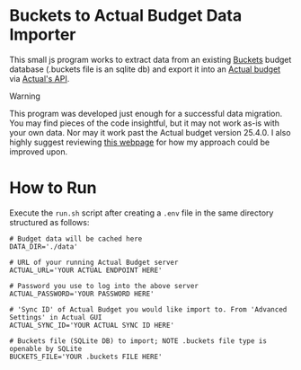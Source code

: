 # Buckets to Actual Budget Data Importer
This small js program works to extract data from an existing [Buckets](https://www.budgetwithbuckets.com/) budget database (.buckets file is an sqlite db) and export it into an [Actual budget](https://actualbudget.org/) via [Actual's API](https://actualbudget.org/docs/api/). 

> [!WARNING] 
> This program was developed just enough for a successful data migration. You may find pieces of the code insightful, but it may not work as-is with your own data. Nor may it work past the Actual budget version 25.4.0. I also highly suggest reviewing [this webpage](https://actualbudget.org/docs/api/#writing-data-importers) for how my approach could be improved upon.

# How to Run
Execute the `run.sh` script after creating a `.env` file in the same directory structured as follows:
```
# Budget data will be cached here
DATA_DIR='./data'

# URL of your running Actual Budget server
ACTUAL_URL='YOUR ACTUAL ENDPOINT HERE'

# Password you use to log into the above server
ACTUAL_PASSWORD='YOUR PASSWORD HERE'

# 'Sync ID' of Actual Budget you would like import to. From 'Advanced Settings' in Actual GUI
ACTUAL_SYNC_ID='YOUR ACTUAL SYNC ID HERE'

# Buckets file (SQLite DB) to import; NOTE .buckets file type is openable by SQLite 
BUCKETS_FILE='YOUR .buckets FILE HERE'
```
